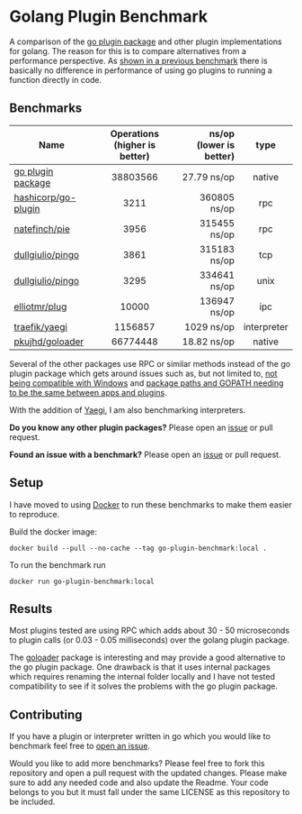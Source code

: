 # Golang Plugin Benchmark

A comparison of the [go plugin package](https://golang.org/pkg/plugin/) and other plugin implementations for golang. The reason for this is to compare alternatives from a performance perspective. As [shown in a previous benchmark](https://github.com/uberswe/goplugins) there is basically no difference in performance of using go plugins to running a function directly in code.

## Benchmarks

| Name                                                          | Operations (higher is better) | ns/op (lower is better) |    type     |
|---------------------------------------------------------------|:-----------------------------:|------------------------:|:-----------:|
| [go plugin package](https://golang.org/pkg/plugin/)           |           38803566            |             27.79 ns/op |   native    |
| [hashicorp/go-plugin](https://github.com/hashicorp/go-plugin) |             3211              |            360805 ns/op |     rpc     |
| [natefinch/pie](https://github.com/natefinch/pie)             |             3956              |            315455 ns/op |     rpc     |
| [dullgiulio/pingo](https://github.com/dullgiulio/pingo)       |             3861              |            315183 ns/op |     tcp     |
| [dullgiulio/pingo](https://github.com/dullgiulio/pingo)       |             3295              |            334641 ns/op |    unix     |
| [elliotmr/plug](https://github.com/elliotmr/plug)             |             10000             |            136947 ns/op |     ipc     |
| [traefik/yaegi](https://github.com/traefik/yaegi)             |            1156857            |              1029 ns/op | interpreter |
| [pkujhd/goloader](https://github.com/pkujhd/goloader)         |           66774448            |             18.82 ns/op |   native    |
 
Several of the other packages use RPC or similar methods instead of the go plugin package which gets around issues such as, but not limited to, [not being compatible with Windows](https://github.com/golang/go/issues/19282) and [package paths and GOPATH needing to be the same between apps and plugins](https://github.com/golang/go/issues/20481).

With the addition of [Yaegi](https://github.com/traefik/yaegi), I am also benchmarking interpreters. 

**Do you know any other plugin packages?** Please open an [issue](https://github.com/uberswe/go-plugin-benchmark/issues/new) or pull request.

**Found an issue with a benchmark?** Please open an [issue](https://github.com/uberswe/go-plugin-benchmark/issues/new) or pull request.

## Setup

I have moved to using [Docker](https://www.docker.com/) to run these benchmarks to make them easier to reproduce.

Build the docker image:

```
docker build --pull --no-cache --tag go-plugin-benchmark:local .
```

To run the benchmark run

```
docker run go-plugin-benchmark:local
```

## Results

Most plugins tested are using RPC which adds about 30 - 50 microseconds to plugin calls (or 0.03 - 0.05 milliseconds) over the golang plugin package.

The [goloader](https://github.com/pkujhd/goloader) package is interesting and may provide a good alternative to the go plugin package. One drawback is that it uses internal packages which requires renaming the internal folder locally and I have not tested compatibility to see if it solves the problems with the go plugin package.

## Contributing

If you have a plugin or interpreter written in go which you would like to benchmark feel free to [open an issue](https://github.com/uberswe/go-plugin-benchmark/issues/new).

Would you like to add more benchmarks? Please feel free to fork this repository and open a pull request with the updated changes. Please make sure to add any needed code and also update the Readme. Your code belongs to you but it must fall under the same LICENSE as this repository to be included.